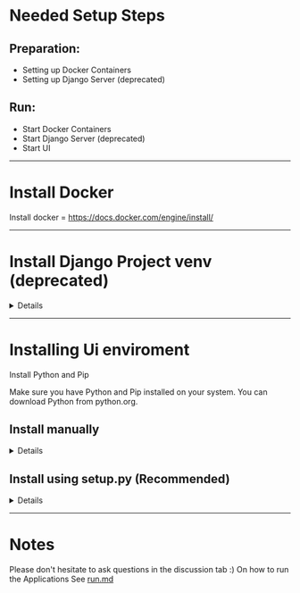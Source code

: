 # Needed Setup Steps

## Preparation:

- Setting up Docker Containers
- Setting up Django Server (deprecated)

## Run:

- Start Docker Containers
- Start Django Server (deprecated)
- Start UI

---

# Install Docker

Install docker = https://docs.docker.com/engine/install/

---

# Install Django Project venv (deprecated)

<Details>
There is a docker container you can use (django_app)

## 1. Install Python and Pip

Make sure you have Python and Pip installed on your system. You can download Python from python.org.

## 2. Set Up a Virtual Environment

It's a good practice to use a virtual environment to manage dependencies.

```bash
# Install virtualenv if you don't have it
pip install virtualenv

# Create a virtual environment
python -m venv .venv
```

### Activate the Virtual Environment

#### On Windows

```cmd
.\.venv\Scripts\activate
```

#### On macOS/Linux

```bash
source ./.venv/bin/activate
```

## 3. Install Dependencies

```bash
pip install -r requirements.txt
```

## 4. Install Django

Install Django using pip.

```bash
pip install django
```

## 5. Run Django Server

Modify the database information in \`docker-compose.yml\`.

Change into the project directory:

```bash
cd django_project
```

### Apply Migrations

Apply initial migrations to set up the database.

```bash
python manage.py migrate
```

</Details>

---

# Installing Ui enviroment

Install Python and Pip

Make sure you have Python and Pip installed on your system. You can download Python from python.org.


## Install manually
<Details>

## 1. Set Up a Virtual Environment


```bash
# Install virtualenv if you don't have it
pip install virtualenv

# Create a virtual environment
python -m venv .venv
```

## 3. Activate the Virtual Environment

#### On Windows

```cmd
.\.venv\Scripts\activate
```

#### On macOS/Linux

```bash
source ./.venv/bin/activate
```

## 4. Install Dependencies

```bash
pip install -r requirements.txt
```

## 4. Add PYTHONPATH

---

### 4.1 On Windows

(power shell)
```bash
  $env:PYTHONPATH = "$env:PYTHONPATH;.\app;.\app\src"
```
(cmd)
```bash
  set PYTHONPATH=%PYTHONPATH%;.\app;.\app\src
```

### 4.2 On Linux
```bash
  export PYTHONPATH=$PYTHONPATH:/app/:/app/src/
```

---

</Details>

## Install using setup.py (Recommended)
<Details>

### Run setup
```bash
python ./setup.py
```



</Details>

---

# Notes

Please don't hesitate to ask questions in the discussion tab :)
On how to run the Applications See [run.md](./RUN.md)